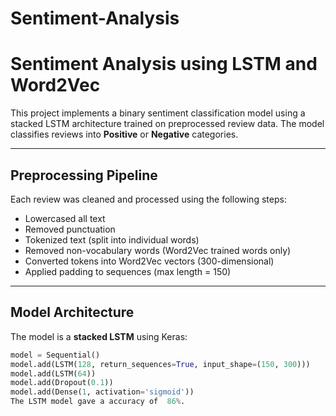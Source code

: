 # Sentiment-Analysis
# Sentiment Analysis using LSTM and Word2Vec

This project implements a binary sentiment classification model using a stacked LSTM architecture trained on preprocessed review data. The model classifies reviews into **Positive** or **Negative** categories.

---

##  Preprocessing Pipeline

Each review was cleaned and processed using the following steps:

- Lowercased all text  
- Removed punctuation  
- Tokenized text (split into individual words)  
- Removed non-vocabulary words (Word2Vec trained words only)  
- Converted tokens into Word2Vec vectors (300-dimensional)
- Applied padding to sequences (max length = 150)  

---

##  Model Architecture

The model is a **stacked LSTM** using Keras:

```python
model = Sequential()
model.add(LSTM(128, return_sequences=True, input_shape=(150, 300)))
model.add(LSTM(64))
model.add(Dropout(0.1))
model.add(Dense(1, activation='sigmoid'))
The LSTM model gave a accuracy of  86%.
